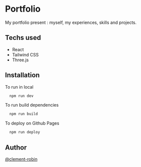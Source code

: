 # Portfolio

My portfolio present : myself, my experiences, skills and projects. 

## Techs used

- React
- Tailwind CSS
- Three.js


## Installation

To run in local

```bash
  npm run dev
```

To run build dependencies

```bash
  npm run build
```

To deploy on Github Pages

```bash
  npm run deploy
```

## Author

[@clement-robin](https://www.github.com/clement-robin)
